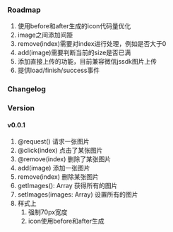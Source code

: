 ### Roadmap

1. 使用before和after生成的icon代码量优化
1. image之间添加间距
1. remove(index)需要对index进行处理，例如是否大于0
1. add(image)需要判断当前的size是否已满
1. 添加直接上传的功能，目前兼容微信jssdk图片上传
1. 提供load/finish/success事件

### Changelog

### Version

#### v0.0.1

1. @request() 请求一张图片
1. @click(index) 点击了某张图片
1. @remove(index) 删除了某张图片
1. add(image) 添加一张图片
1. remove(index) 删除某张图片
1. getImages(): Array<image> 获得所有的图片
1. setImages(images: Array<image>) 设置所有的图片
1. 样式上
	1. 强制70px宽度
	1. icon使用before和after生成